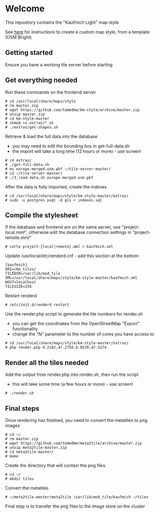 # Welcome

This repository contains the "Kaufmich Light" map style

See [here](custom-map-style.md) for instructions to create a custom map style, from a template (OSM Bright)

## Getting started

Ensure you have a working tile server before starting

## Get everything needed

Run these commands on the frontend server

```
# cd /usr/local/share/maps/style
# rm master.zip
# wget https://github.com/tomedme/km-style/archive/master.zip
# unzip master.zip
# cd km-style-master
# chmod +x extras/*.sh
# ./extras/get-shapes.sh
```

Retrieve & load the full data into the database

* you may need to edit the bounding box in get-full-data.sh
* the import will take a long time (12 hours or more) - use screen!

```
# cd extras/
# ./get-full-data.sh
# mv europe-merged.osm.pbf ~/tile-server-master/
# cd ~/tile-server-master/
# ./3_load-data.sh europe-merged.osm.pbf
```

After the data is fully imported, create the indexes

```
# cd /usr/local/share/maps/style/km-style-master/extras/
# sudo -u postgres psql -d gis < indexes.sql
```

## Compile the stylesheet

If the database and frontend are on the same server, use "project-local.mml", otherwise edit the database connection settings in "project-remote.mml"

```
# carto project-{local|remote}.mml > kaufmich.xml
```

Update /usr/local/etc/renderd.cnf - add this section at the bottom:

```
[kaufmich]
URI=/km_tiles/
TILEDIR=/var/lib/mod_tile
XML=/usr/local/share/maps/style/km-style-master/kaufmich.xml
HOST=localhost
TILESIZE=256
```

Restart renderd

```
# /etc/init.d/renderd restart
```

Use the render.php script to generate the tile numbers for render.sh

* you can get the coordinates from the OpenStreetMap "Export" functionality
* change the "N" parameter to the number of cores you have access to

```
# cd /usr/local/share/maps/style/km-style-master/extras/
# php render.php 8.2102,47.2750,8.8570,47.5274
```

## Render all the tiles needed

Add the output from render.php into render.sh, then run the script

* this will take some time (a few hours or more) - use screen!

```
# ./render.sh
```

## Final steps

Once rendering has finished, you need to convert the metatiles to png images

```
# cd ~/
# rm master.zip
# wget https://github.com/tomedme/meta2tile/archive/master.zip
# unzip meta2tile-master.zip
# cd meta2tile-master/
# make
```

Create the directory that will contain the png files

```
# cd ~/
# mkdir tiles
```

Convert the metatiles

```
# ~/meta2tile-master/meta2tile /var/lib/mod_tile/kaufmich ~/tiles
```

Final step is to transfer the png files to the image store on the cluster
